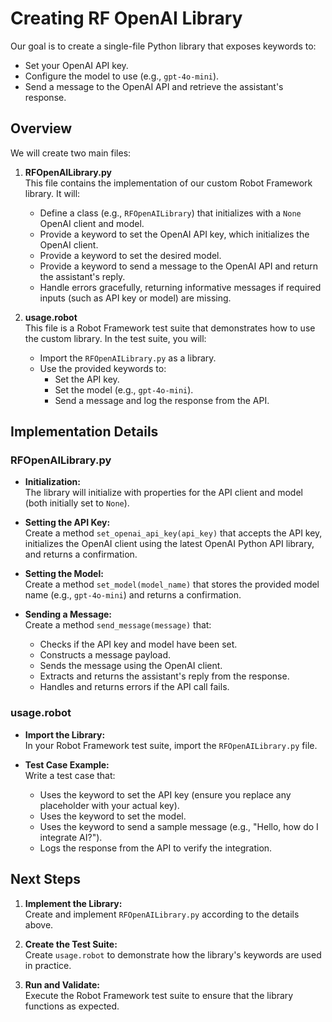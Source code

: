 # Creating RF OpenAI Library
Our goal is to create a single-file Python library that exposes keywords to:

- Set your OpenAI API key.
- Configure the model to use (e.g., `gpt-4o-mini`).
- Send a message to the OpenAI API and retrieve the assistant's response.

## Overview

We will create two main files:

1. **RFOpenAILibrary.py**  
   This file contains the implementation of our custom Robot Framework library. It will:
   - Define a class (e.g., `RFOpenAILibrary`) that initializes with a `None` OpenAI client and model.
   - Provide a keyword to set the OpenAI API key, which initializes the OpenAI client.
   - Provide a keyword to set the desired model.
   - Provide a keyword to send a message to the OpenAI API and return the assistant's reply.
   - Handle errors gracefully, returning informative messages if required inputs (such as API key or model) are missing.

2. **usage.robot**  
   This file is a Robot Framework test suite that demonstrates how to use the custom library. In the test suite, you will:
   - Import the `RFOpenAILibrary.py` as a library.
   - Use the provided keywords to:
     - Set the API key.
     - Set the model (e.g., `gpt-4o-mini`).
     - Send a message and log the response from the API.

## Implementation Details

### RFOpenAILibrary.py

- **Initialization:**  
  The library will initialize with properties for the API client and model (both initially set to `None`).

- **Setting the API Key:**  
  Create a method `set_openai_api_key(api_key)` that accepts the API key, initializes the OpenAI client using the latest OpenAI Python API library, and returns a confirmation.

- **Setting the Model:**  
  Create a method `set_model(model_name)` that stores the provided model name (e.g., `gpt-4o-mini`) and returns a confirmation.

- **Sending a Message:**  
  Create a method `send_message(message)` that:
  - Checks if the API key and model have been set.
  - Constructs a message payload.
  - Sends the message using the OpenAI client.
  - Extracts and returns the assistant's reply from the response.
  - Handles and returns errors if the API call fails.

### usage.robot

- **Import the Library:**  
  In your Robot Framework test suite, import the `RFOpenAILibrary.py` file.

- **Test Case Example:**  
  Write a test case that:
  - Uses the keyword to set the API key (ensure you replace any placeholder with your actual key).
  - Uses the keyword to set the model.
  - Uses the keyword to send a sample message (e.g., "Hello, how do I integrate AI?").
  - Logs the response from the API to verify the integration.

## Next Steps

1. **Implement the Library:**  
   Create and implement `RFOpenAILibrary.py` according to the details above.

2. **Create the Test Suite:**  
   Create `usage.robot` to demonstrate how the library's keywords are used in practice.

3. **Run and Validate:**  
   Execute the Robot Framework test suite to ensure that the library functions as expected.
